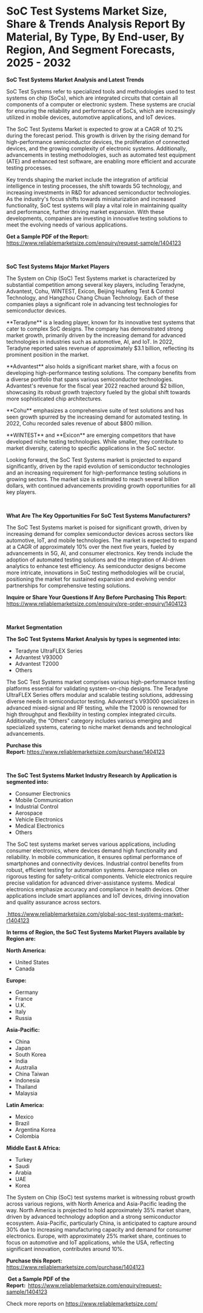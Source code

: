 <p><h1>SoC Test Systems Market Size, Share & Trends Analysis Report By Material, By Type, By End-user, By Region, And Segment Forecasts, 2025 - 2032</h1></p><p><strong>SoC Test Systems Market Analysis and Latest Trends</strong></p>
<p><p>SoC Test Systems refer to specialized tools and methodologies used to test systems on chip (SoCs), which are integrated circuits that contain all components of a computer or electronic system. These systems are crucial for ensuring the reliability and performance of SoCs, which are increasingly utilized in mobile devices, automotive applications, and IoT devices.</p><p>The SoC Test Systems Market is expected to grow at a CAGR of 10.2% during the forecast period. This growth is driven by the rising demand for high-performance semiconductor devices, the proliferation of connected devices, and the growing complexity of electronic systems. Additionally, advancements in testing methodologies, such as automated test equipment (ATE) and enhanced test software, are enabling more efficient and accurate testing processes.</p><p>Key trends shaping the market include the integration of artificial intelligence in testing processes, the shift towards 5G technology, and increasing investments in R&D for advanced semiconductor technologies. As the industry's focus shifts towards miniaturization and increased functionality, SoC test systems will play a vital role in maintaining quality and performance, further driving market expansion. With these developments, companies are investing in innovative testing solutions to meet the evolving needs of various applications.</p></p>
<p><strong>Get a Sample PDF of the Report:&nbsp;</strong> <a href="https://www.reliablemarketsize.com/enquiry/request-sample/1404123?utm_campaign=2445&utm_medium=2&utm_source=Github&utm_content=ia&utm_term=28032025&utm_id=soc-test-systems">https://www.reliablemarketsize.com/enquiry/request-sample/1404123</a></p>
<p>&nbsp;</p>
<p><strong>SoC Test Systems Major Market Players</strong></p>
<p><p>The System on Chip (SoC) Test Systems market is characterized by substantial competition among several key players, including Teradyne, Advantest, Cohu, WINTEST, Exicon, Beijing Huafeng Test & Control Technology, and Hangzhou Chang Chuan Technology. Each of these companies plays a significant role in advancing test technologies for semiconductor devices.</p><p>**Teradyne** is a leading player, known for its innovative test systems that cater to complex SoC designs. The company has demonstrated strong market growth, primarily driven by the increasing demand for advanced technologies in industries such as automotive, AI, and IoT. In 2022, Teradyne reported sales revenue of approximately $3.1 billion, reflecting its prominent position in the market.</p><p>**Advantest** also holds a significant market share, with a focus on developing high-performance testing solutions. The company benefits from a diverse portfolio that spans various semiconductor technologies. Advantest's revenue for the fiscal year 2022 reached around $2 billion, showcasing its robust growth trajectory fueled by the global shift towards more sophisticated chip architectures.</p><p>**Cohu** emphasizes a comprehensive suite of test solutions and has seen growth spurred by the increasing demand for automated testing. In 2022, Cohu recorded sales revenue of about $800 million. </p><p>**WINTEST** and **Exicon** are emerging competitors that have developed niche testing technologies. While smaller, they contribute to market diversity, catering to specific applications in the SoC sector.</p><p>Looking forward, the SoC Test Systems market is projected to expand significantly, driven by the rapid evolution of semiconductor technologies and an increasing requirement for high-performance testing solutions in growing sectors. The market size is estimated to reach several billion dollars, with continued advancements providing growth opportunities for all key players.</p></p>
<p>&nbsp;</p>
<p><strong>What Are The Key Opportunities For SoC Test Systems Manufacturers?</strong></p>
<p><p>The SoC Test Systems market is poised for significant growth, driven by increasing demand for complex semiconductor devices across sectors like automotive, IoT, and mobile technologies. The market is expected to expand at a CAGR of approximately 10% over the next five years, fueled by advancements in 5G, AI, and consumer electronics. Key trends include the adoption of automated testing solutions and the integration of AI-driven analytics to enhance test efficiency. As semiconductor designs become more intricate, innovations in SoC testing methodologies will be crucial, positioning the market for sustained expansion and evolving vendor partnerships for comprehensive testing solutions.</p></p>
<p><strong>Inquire or Share Your Questions If Any Before Purchasing This Report:</strong> <a href="https://www.reliablemarketsize.com/enquiry/pre-order-enquiry/1404123?utm_campaign=2445&utm_medium=2&utm_source=Github&utm_content=ia&utm_term=28032025&utm_id=soc-test-systems">https://www.reliablemarketsize.com/enquiry/pre-order-enquiry/1404123</a></p>
<p>&nbsp;</p>
<p><strong>Market Segmentation</strong></p>
<p><strong>The SoC Test Systems Market Analysis by types is segmented into:</strong></p>
<p><ul><li>Teradyne UltraFLEX Series</li><li>Advantest V93000</li><li>Advantest T2000</li><li>Others</li></ul></p>
<p><p>The SoC Test Systems market comprises various high-performance testing platforms essential for validating system-on-chip designs. The Teradyne UltraFLEX Series offers modular and scalable testing solutions, addressing diverse needs in semiconductor testing. Advantest's V93000 specializes in advanced mixed-signal and RF testing, while the T2000 is renowned for high throughput and flexibility in testing complex integrated circuits. Additionally, the "Others" category includes various emerging and specialized systems, catering to niche market demands and technological advancements.</p></p>
<p><strong>Purchase this Report:&nbsp;</strong><a href="https://www.reliablemarketsize.com/purchase/1404123?utm_campaign=2445&utm_medium=2&utm_source=Github&utm_content=ia&utm_term=28032025&utm_id=soc-test-systems">https://www.reliablemarketsize.com/purchase/1404123</a></p>
<p>&nbsp;</p>
<p><strong>The SoC Test Systems Market Industry Research by Application is segmented into:</strong></p>
<p><ul><li>Consumer Electronics</li><li>Mobile Communication</li><li>Industrial Control</li><li>Aerospace</li><li>Vehicle Electronics</li><li>Medical Electronics</li><li>Others</li></ul></p>
<p><p>The SoC test systems market serves various applications, including consumer electronics, where devices demand high functionality and reliability. In mobile communication, it ensures optimal performance of smartphones and connectivity devices. Industrial control benefits from robust, efficient testing for automation systems. Aerospace relies on rigorous testing for safety-critical components. Vehicle electronics require precise validation for advanced driver-assistance systems. Medical electronics emphasize accuracy and compliance in health devices. Other applications include smart appliances and IoT devices, driving innovation and quality assurance across sectors.</p></p>
<p><a href="https://www.reliablemarketsize.com/global-soc-test-systems-market-r1404123?utm_campaign=2445&utm_medium=2&utm_source=Github&utm_content=ia&utm_term=28032025&utm_id=soc-test-systems">&nbsp;https://www.reliablemarketsize.com/global-soc-test-systems-market-r1404123</a></p>
<p><strong>In terms of Region, the SoC Test Systems Market Players available by Region are:</strong></p>
<p>
    <p> <strong> North America: </strong>
        <ul>
            <li>United States</li>
            <li>Canada</li>
        </ul>
        </p> 
    <p> <strong> Europe: </strong>
        <ul>
            <li>Germany</li>
            <li>France</li>
            <li>U.K.</li>
            <li>Italy</li>
            <li>Russia</li>
        </ul>
        </p> 
    <p> <strong> Asia-Pacific: </strong>
        <ul>
            <li>China</li>
            <li>Japan</li>
            <li>South Korea</li>
            <li>India</li>
            <li>Australia</li>
            <li>China Taiwan</li>
            <li>Indonesia</li>
            <li>Thailand</li>
            <li>Malaysia</li>
        </ul>
        </p> 
    <p> <strong> Latin America: </strong>
        <ul>
            <li>Mexico</li>
            <li>Brazil</li>
            <li>Argentina Korea</li>
            <li>Colombia</li>
        </ul>
        </p> 
    <p> <strong> Middle East & Africa: </strong>
        <ul>
            <li>Turkey</li>
            <li>Saudi</li>
            <li>Arabia</li>
            <li>UAE</li>
            <li>Korea</li>
        </ul>
    </p>
    </p>
<p><p>The System on Chip (SoC) test systems market is witnessing robust growth across various regions, with North America and Asia-Pacific leading the way. North America is projected to hold approximately 35% market share, driven by advanced technology adoption and a strong semiconductor ecosystem. Asia-Pacific, particularly China, is anticipated to capture around 30% due to increasing manufacturing capacity and demand for consumer electronics. Europe, with approximately 25% market share, continues to focus on automotive and IoT applications, while the USA, reflecting significant innovation, contributes around 10%.</p></p>
<p><strong>Purchase this Report: </strong><a href="https://www.reliablemarketsize.com/purchase/1404123?utm_campaign=2445&utm_medium=2&utm_source=Github&utm_content=ia&utm_term=28032025&utm_id=soc-test-systems">https://www.reliablemarketsize.com/purchase/1404123</a></p>
<p>&nbsp;<strong>Get a Sample PDF of the Report:&nbsp;&nbsp;</strong><a href="https://www.reliablemarketsize.com/enquiry/request-sample/1404123?utm_campaign=2445&utm_medium=2&utm_source=Github&utm_content=ia&utm_term=28032025&utm_id=soc-test-systems">https://www.reliablemarketsize.com/enquiry/request-sample/1404123</a></p>
<p><strong></strong></p>
<p>Check more reports on <a href="https://www.reliablemarketsize.com/?utm_campaign=2445&utm_medium=2&utm_source=Github&utm_content=ia&utm_term=28032025&utm_id=soc-test-systems">https://www.reliablemarketsize.com/</a></p>